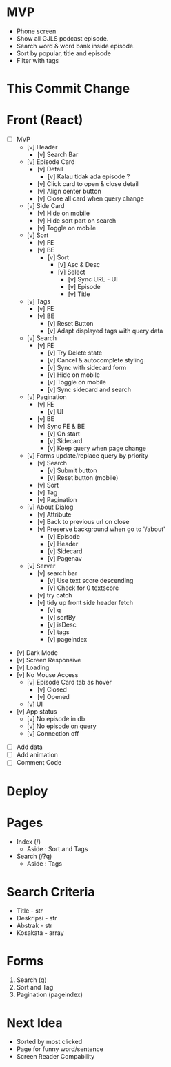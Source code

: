 # MVP
- Phone screen
- Show all GJLS podcast episode.
- Search word & word bank inside episode.
- Sort by popular, title and episode
- Filter with tags

# This Commit Change

# Front (React)
- [ ] MVP
    - [v] Header
        - [v] Search Bar
    - [v] Episode Card
        - [v] Detail
            - [v] Kalau tidak ada episode ?
        - [v] Click card to open & close detail
        - [v] Align center button
        - [v] Close all card when query change
    - [v] Side Card
        - [v] Hide on mobile
        - [v] Hide sort part on search
        - [v] Toggle on mobile
    - [v] Sort
        - [v] FE
        - [v] BE
            - [v] Sort
                - [v] Asc & Desc
                - [v] Select
                    - [v] Sync URL - UI
                    - [v] Episode
                    - [v] Title
    - [v] Tags
        - [v] FE
        - [v] BE
            - [v] Reset Button
            - [v] Adapt displayed tags with query data
    - [v] Search
        - [v] FE
            - [v] Try Delete state
            - [v] Cancel & autocomplete styling
            - [v] Sync with sidecard form
            - [v] Hide on mobile
            - [v] Toggle on mobile
            - [v] Sync sidecard and search     
    - [v] Pagination
        - [v] FE
            - [v] UI
        - [v] BE
        - [v] Sync FE & BE
            - [v] On start
            - [v] Sidecard
            - [v] Keep query when page change
    - [v] Forms update/replace query by priority
        - [v] Search
            - [v] Submit button
            - [v] Reset button (mobile)
        - [v] Sort
        - [v] Tag
        - [v] Pagination
    - [v] About Dialog
        - [v] Attribute
        - [v] Back to previous url on close
        - [v] Preserve background when go to '/about'
            - [v] Episode
            - [v] Header
            - [v] Sidecard
            - [v] Pagenav
    - [v] Server
        - [v] search bar
            - [v] Use text score descending
            - [v] Check for 0 textscore
        - [v] try catch
        - [v] tidy up front side header fetch
            - [v] q
            - [v] sortBy
            - [v] isDesc
            - [v] tags
            - [v] pageIndex
- [v] Dark Mode
- [v] Screen Responsive
- [v] Loading
- [v] No Mouse Access
    - [v] Episode Card tab as hover
        - [v] Closed
        - [v] Opened
    - [v] UI
- [v] App status
    - [v] No episode in db
    - [v] No episode on query
    - [v] Connection off
- [ ] Add data
- [ ] Add animation
- [ ] Comment Code

# Deploy

# Pages
- Index (/)
    - Aside : Sort and Tags
- Search (/?q)
    - Aside : Tags

# Search Criteria
- Title - str
- Deskripsi - str
- Abstrak - str
- Kosakata - array

# Forms
1. Search (q)
2. Sort and Tag
3. Pagination (pageindex)

# Next Idea
- Sorted by most clicked
- Page for funny word/sentence
- Screen Reader Compability